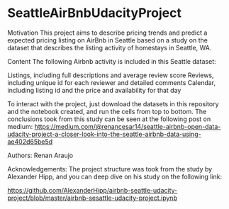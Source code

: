 # SeattleAirBnbUdacityProject

Motivation
This project aims to describe pricing trends and predict a expected pricing listing on AirBnb in Seattle based on a study on the dataset that describes the listing activity of homestays in Seattle, WA.

Content
The following Airbnb activity is included in this Seattle dataset:

Listings, including full descriptions and average review score
Reviews, including unique id for each reviewer and detailed comments
Calendar, including listing id and the price and availability for that day

To interact with the project, just download the datasets in this repository and the notebook created, and run the cells from top to bottom.
The conclusions took from this study can be seen at the following post on medium:
https://medium.com/@renancesar14/seattle-airbnb-open-data-udacity-project-a-closer-look-into-the-seattle-airbnb-data-using-ae402d65be5d

Authors:
Renan Araujo



Acknowledgements:
The project structure was took from the study by Alexander Hipp, and you can deep dive on his study on the following link:

https://github.com/AlexanderHipp/airbnb-seattle-udacity-project/blob/master/airbnb-sesattle-udacity-project.ipynb
